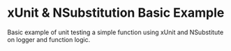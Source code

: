 # xUnit & NSubstitution Basic Example
Basic example of unit testing a simple function using xUnit and NSubstitute on logger and function logic.
